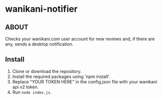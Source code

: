 # wanikani-notifier

## ABOUT

Checks your wanikani.com user account for new reviews and, if there are any, sends a desktop notification.

## Install

1. Clone or download the repository.
2. Install the required packages using 'npm install'.
3. Replace "YOUR TOKEN HERE" in the config.json file with your wanikani api v2 token.
4. Run `node index.js`.
